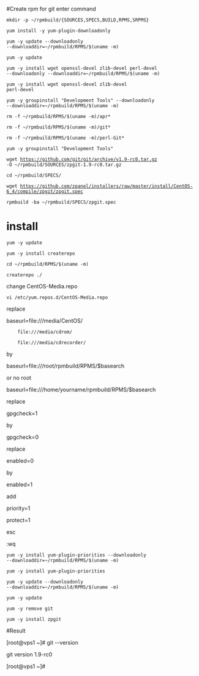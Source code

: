 #Create rpm for git enter command

<code>mkdir -p ~/rpmbuild/{SOURCES,SPECS,BUILD,RPMS,SRPMS}</code>

<code>yum install -y yum-plugin-downloadonly</code>

<code>yum -y update --downloadonly --downloaddir=~/rpmbuild/RPMS/$(uname -m)</code>

<code>yum -y update</code>

<code>yum -y install wget openssl-devel zlib-devel perl-devel --downloadonly --downloaddir=~/rpmbuild/RPMS/$(uname -m)</code>

<code>yum -y install wget openssl-devel zlib-devel perl-devel</code>

<code>yum -y groupinstall "Development Tools" --downloadonly --downloaddir=~/rpmbuild/RPMS/$(uname -m)</code>

<code>rm -f ~/rpmbuild/RPMS/$(uname -m)/apr*</code>

<code>rm -f ~/rpmbuild/RPMS/$(uname -m)/git*</code>

<code>rm -f ~/rpmbuild/RPMS/$(uname -m)/perl-Git*</code>

<code>yum -y groupinstall "Development Tools"</code>

<code>wget https://github.com/git/git/archive/v1.9-rc0.tar.gz -O ~/rpmbuild/SOURCES/zpgit-1.9-rc0.tar.gz</code>

<code>cd ~/rpmbuild/SPECS/</code> 

<code>wget https://github.com/zpanel/installers/raw/master/install/CentOS-6_4/compile/zpgit/zpgit.spec</code>

<code>rpmbuild -ba ~/rpmbuild/SPECS/zpgit.spec</code>

# install

<code>yum -y update</code>

<code>yum -y install createrepo</code>

<code>cd ~/rpmbuild/RPMS/$(uname -m)</code>

<code>createrepo ./</code>

change CentOS-Media.repo

<code>vi /etc/yum.repos.d/CentOS-Media.repo</code>

replace

baseurl=file:///media/CentOS/

        file:///media/cdrom/

        file:///media/cdrecorder/
        
by

baseurl=file:///root/rpmbuild/RPMS/$basearch

or no root

baseurl=file:///home/yourname/rpmbuild/RPMS/$basearch

replace

gpgcheck=1

by

gpgcheck=0

replace

enabled=0

by

enabled=1

add

priority=1

protect=1

esc

:wq

<code>yum -y install yum-plugin-priorities --downloadonly --downloaddir=~/rpmbuild/RPMS/$(uname -m)</code>

<code>yum -y install yum-plugin-priorities</code>

<code>yum -y update --downloadonly --downloaddir=~/rpmbuild/RPMS/$(uname -m)</code>

<code>yum -y update</code>

<code>yum -y remove git</code>

<code>yum -y install zpgit</code>

#Result

[root@vps1 ~]# git --version

git version 1.9-rc0

[root@vps1 ~]#


